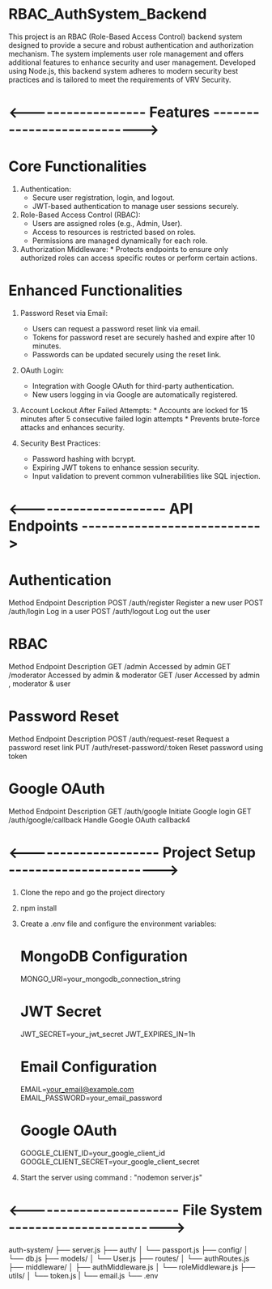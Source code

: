 # RBAC_AuthSystem_Backend

This project is an RBAC (Role-Based Access Control) backend system designed to provide a secure and robust authentication and authorization mechanism. The system implements user role management and offers additional features to enhance security and user management. Developed using Node.js, this backend system adheres to modern security best practices and is tailored to meet the requirements of VRV Security.

# <------------------ Features --------------------------->

# Core Functionalities
 1) Authentication:
    * Secure user registration, login, and logout.
    * JWT-based authentication to manage user sessions securely.
 2) Role-Based Access Control (RBAC):
    * Users are assigned roles (e.g., Admin, User).
    * Access to resources is restricted based on roles.
    * Permissions are managed dynamically for each role.
 3)  Authorization Middleware:
    * Protects endpoints to ensure only authorized roles can access specific routes or perform certain actions.

# Enhanced Functionalities
  1)  Password Reset via Email:
       * Users can request a password reset link via email.
       * Tokens for password reset are securely hashed and expire after 10 minutes.
       * Passwords can be updated securely using the reset link.

  2)  OAuth Login:
       * Integration with Google OAuth for third-party authentication.
       * New users logging in via Google are automatically registered.

  3)   Account Lockout After Failed Attempts:
      * Accounts are locked for 15 minutes after 5 consecutive failed login attempts 
      * Prevents brute-force attacks and enhances security.

  4)  Security Best Practices:
      * Password hashing with bcrypt.
      * Expiring JWT tokens to enhance session security.
      * Input validation to prevent common vulnerabilities like SQL injection.
    
# <--------------------- API Endpoints --------------------------->
  # Authentication

  Method	    Endpoint	            Description
  POST	   /auth/register	       Register a new user
  POST	   /auth/login	          Log in a user
  POST	   /auth/logout	          Log out the user

  # RBAC

   Method	    Endpoint	            Description
    GET	      /admin	            Accessed by admin
    GET	      /moderator	        Accessed by admin & moderator
    GET	      /user	              Accessed by admin , moderator & user

#  Password Reset
  Method	        Endpoint	                          Description
  POST	        /auth/request-reset	              Request a password reset link
  PUT	          /auth/reset-password/:token	      Reset password using token

#  Google OAuth
  Method	       Endpoint	                       Description
    GET	       /auth/google	                 Initiate Google login
    GET	      /auth/google/callback	         Handle Google OAuth callback4


# <-------------------- Project Setup ----------------------->

1) Clone the repo and go the project directory
2) npm install
3) Create a .env file and configure the environment variables:
    # MongoDB Configuration
      MONGO_URI=your_mongodb_connection_string

    # JWT Secret
      JWT_SECRET=your_jwt_secret
      JWT_EXPIRES_IN=1h

    # Email Configuration
      EMAIL=your_email@example.com
      EMAIL_PASSWORD=your_email_password

    # Google OAuth
      GOOGLE_CLIENT_ID=your_google_client_id
      GOOGLE_CLIENT_SECRET=your_google_client_secret

 4) Start the server using command : "nodemon server.js"

# <----------------------- File System ------------------------>

auth-system/
├── server.js
├── auth/
│   └── passport.js
├── config/
│   └── db.js
├── models/
│   └── User.js
├── routes/
│   └── authRoutes.js
├── middleware/
│   ├── authMiddleware.js
│   └── roleMiddleware.js
├── utils/
│   └── token.js
|   └── email.js
└── .env




